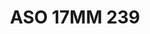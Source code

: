 ---
title: ASO 17MM 239
date: 
draft: false

# descripcion
description : Anillo de plata 925.

materials: Plata 954

color: 

dimensions: 17mm diámetro

code: 05-23-1628

type: "Anillos"

categories: []

price: $9.550,00

price_eftvo: $8.120,00

# Images
# first image will be shown in the product page
images:
  # - image: "images/path_to_image"
  # La ubicacion de las imagenes es imagenes/Anillos/Anillos.Solo Plata/05-23-1628-aso-17mm-239
  - image: "./images/anillos/solo_plata/05-23-1628-aso-17mm-239.jpg"
---
